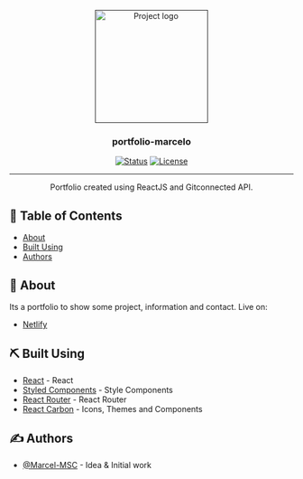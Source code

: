 <p align="center">
  <a href="" rel="noopener">
 <img width=200px height=200px src="https://avatars.githubusercontent.com/u/48717774?v=4" alt="Project logo"></a>
</p>

<h3 align="center">portfolio-marcelo</h3>

<div align="center">

[![Status](https://img.shields.io/badge/status-active-success.svg)]()
[![License](https://img.shields.io/badge/license-MIT-blue.svg)](/LICENSE)

</div>

---

<p align="center"> Portfolio created using ReactJS and Gitconnected API.
    <br>   
</p>

## 📝 Table of Contents

- [About](#about)
- [Built Using](#built_using)
- [Authors](#authors)

## 🧐 About <a name = "about"></a>

Its a portfolio to show some project, information and contact.
Live on:
- [Netlify](https://marcelomsc-cv.netlify.app/)

## ⛏️ Built Using <a name = "built_using"></a>

- [React](https://react.dev//) - React
- [Styled Components](https://styled-components.com//) - Style Components
- [React Router](https://reactrouter.com/en/main) - React Router
- [React Carbon](https://react.carbondesignsystem.com/) - Icons, Themes and Components

## ✍️ Authors <a name = "authors"></a>

- [@Marcel-MSC](https://github.com/Marcel-MSC) - Idea & Initial work
